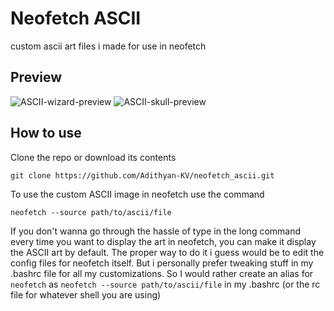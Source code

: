 # Neofetch ASCII
custom ascii art files i made for use in neofetch

## Preview
![ASCII-wizard-preview](/images/merlin.png)
![ASCII-skull-preview](/images/skull.png)

## How to use
Clone the repo or download its contents

`
git clone https://github.com/Adithyan-KV/neofetch_ascii.git
`

To use the custom ASCII image in neofetch use the command

`
neofetch --source path/to/ascii/file
`

If you don't wanna go through the hassle of type in the long command every time you want to display the art in neofetch, you can make it display the ASCII art by default. The proper way to do it i guess would be to edit the config files for neofetch itself. But i personally prefer tweaking stuff in my .bashrc file for all my customizations. So I would rather create an alias for `neofetch` as `neofetch --source path/to/ascii/file` in my .bashrc (or the rc file for whatever shell you are using)
